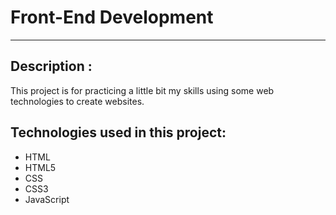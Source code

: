 # Front-End Development
---
## Description :

This project is for practicing a little bit my skills using some web technologies to create websites.


## Technologies used in this project:

* HTML
* HTML5
* CSS
* CSS3
* JavaScript